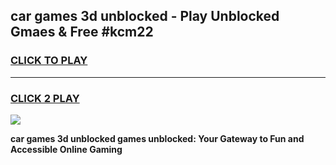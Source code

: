 
## car games 3d unblocked - Play Unblocked Gmaes & Free #kcm22
<h3>
<a href="https://premium.freeplayer.one?title=car_games_3d_unblocked&ref=03M">CLICK TO PLAY</a></h3>
<hr>

<h3>
<a href="https://premium.freeplayer.one?title=car_games_3d_unblocked&ref=03M">CLICK 2 PLAY</a>
  
</h3>

<a href="https://premium.freeplayer.one?title=car_games_3d_unblocked&ref=03M"><img src="https://clearcache.store/games.png"></a>


**car games 3d unblocked games unblocked: Your Gateway to Fun and Accessible Online Gaming**
